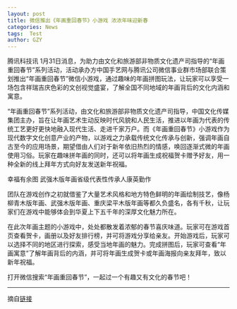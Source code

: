 ```yaml
---
layout: post
title: 微信推出《年画重回春节》小游戏 浓浓年味迎新春
categories: News
tags:  Test
author: GZY
---
```


腾讯科技讯 1月31日消息，为助力由文化和旅游部非物质文化遗产司指导的“年画重回春节”系列活动，活动承办方中国手艺网与腾讯公司微信事业群市场部联合策划推出“年画重回春节”微信小游戏，通过趣味的年画拼图玩法，让玩家可以享受一场包含祥瑞吉庆色彩的文创视觉盛宴，了解全国不同地域的年画背后的文化内涵和寓意。

“年画重回春节”系列活动，由文化和旅游部非物质文化遗产司指导，中国文化传媒集团主办，旨在让年画艺术生动反映时代风貌和人民生活，推进以年画为代表的传统工艺更好更快地融入现代生活、走进千家万户。而《年画重回春节》小游戏作为现代数字文化创意产业的产物，以游戏之力承载传统文化传承与创新，强调年画自古至今的应用场景，期望借由人们对于新年依旧热烈的情感，唤回逐渐式微的年画使用习俗。玩家在趣味拼年画的同时，还可以将年画生成祝福贺卡赠予好友，用一种全新的线上拜年方式向好友发送新年祝福。

幸福有余图 武强木版年画省级代表性传承人康英勤作

团队在游戏创作之初就借鉴了大量艺术风格和地方特色鲜明的年画绘制技艺，像杨柳青木版年画、武强木版年画、重庆梁平木版年画等都久负盛名，各有千秋，让玩家们在游戏中能够体会到华夏上下五千年的深厚文化魅力所在。

在此次年画主题的小游戏中，处处都散发着浓郁的春节喜庆味道。玩家可在游戏首页查看贺卡，画册以及好友排行榜，并可将游戏分享给亲友。开始游戏后，玩家可以选择不同的地区进行探索，感受当地年画的魅力。完成拼图后，玩家可查看“年画寓意”了解年画背后的内涵，并可将年画生成贺卡或年画海报向亲友拜年，致以新年祝福。

打开微信搜索“年画重回春节”，一起过一个有趣又有文化的春节吧！

*****

摘自[链接](http://tech.qq.com/a/20190131/004238.htm)